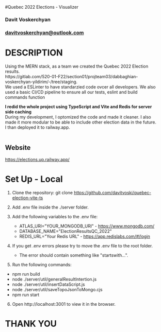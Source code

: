 #Quebec 2022 Elections - Visualizer
### Davit Voskerchyan
### [davitvoskerchyan@outlook.com](mailto:davitvokserchyan@outlook.com)

# DESCRIPTION
<p>
Using the MERN stack, as a team we created the Quebec 2022 Election results. <br>
https://gitlab.com/520-01-F22/section01/projteam03/dabbaghian-voskerchyan-yildirim/-/tree/staging.<br> We used a ESLinter to have standarzied code ovcer all developers. We also used a basic CI/CD pipeline to ensure all our tests, eslint and build commands function<br>
</p>
<p>
<b>
I redid the whole project using TypeScript and Vite and Redis for server side caching</b> <br>
During my development, I optomized the code and made it cleaner. 
I also made it more modular to be able to include other election data in the future. <br>
I than deployed it to railway.app. <br>
<br>
</p>

## Website
https://elections.up.railway.app/

# Set Up - Local

1. Clone the repository: git clone https://github.com/davitvoski/quebec-election-vite-ts

2. Add .env file inside the ./server folder.
3. Add the following variables to the .env file:

    - ATLAS_URI="YOUR_MONGODB_URI" - https://www.mongodb.com/
    - DATABASE_NAME="ElectionResultsQC_2022"
    - REDIS_URL="Your Redis URL" - https://app.redislabs.com/#/login

4. If you get .env errors please try to move the .env file to the root folder.

    - The error should contain something like "startswith...".


5. Run the following commands:

- npm run build
- node ./server/util/generalResultIntertion.js
- node ./server/util/insertDataScript.js
- node ./server/util/saveTopoJsonToMongo.cjs
- npm run start

6. Open http://localhost:3001 to view it in the browser.

# THANK YOU